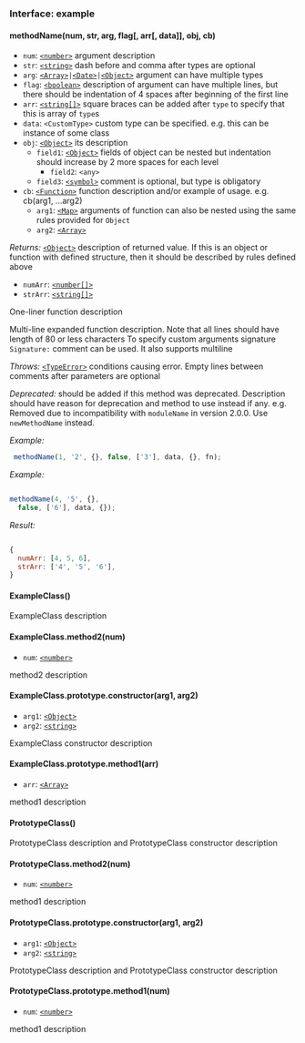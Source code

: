 ### Interface: example

#### methodName(num, str, arg, flag[, arr[, data]], obj, cb)

- `num`: [`<number>`] argument description
- `str`: [`<string>`] dash before and comma after types are optional
- `arg`: [`<Array>`]` | `[`<Date>`]` | `[`<Object>`] argument can have multiple
      types
- `flag`: [`<boolean>`] description of argument can have multiple lines, but
      there should be indentation of 4 spaces after beginning of the first line
- `arr`: [`<string[]>`][`<string>`] square braces can be added after `type` to
      specify that this is array of `type`s
- `data`: `<CustomType>` custom type can be specified. e.g. this can be instance
      of some class
- `obj`: [`<Object>`] its description
  - `field1`: [`<Object>`] fields of object can be nested but indentation should
        increase by 2 more spaces for each level
    - `field2`: `<any>`
  - `field3`: [`<symbol>`] comment is optional, but type is obligatory
- `cb`: [`<Function>`] function description and/or example of usage. e.g.
      cb(arg1, ...arg2)
  - `arg1`: [`<Map>`] arguments of function can also be nested using the same
        rules provided for `Object`
  - `arg2`: [`<Array>`]

_Returns:_ [`<Object>`] description of returned value. If this is an object or
    function with defined structure, then it should be described by rules
    defined above
- `numArr`: [`<number[]>`][`<number>`]
- `strArr`: [`<string[]>`][`<string>`]

One-liner function description

Multi-line expanded function description. Note that all lines should have
length of 80 or less characters
To specify custom arguments signature `Signature:` comment can be used. It
also supports multiline

_Throws:_ [`<TypeError>`] conditions causing error. Empty lines between comments
    after parameters are optional

_Deprecated:_ should be added if this method was deprecated. Description should
    have reason for deprecation and method to use instead if any. e.g. Removed
    due to incompatibility with `moduleName` in version 2.0.0. Use
    `newMethodName` instead.

_Example:_
```js
 methodName(1, '2', {}, false, ['3'], data, {}, fn);
```

_Example:_
```js

methodName(4, '5', {},
  false, ['6'], data, {});
```

_Result:_
```js

{
  numArr: [4, 5, 6],
  strArr: ['4', '5', '6'],
}
```


#### ExampleClass()

ExampleClass description


#### ExampleClass.method2(num)

- `num`: [`<number>`]

method2 description


#### ExampleClass.prototype.constructor(arg1, arg2)

- `arg1`: [`<Object>`]
- `arg2`: [`<string>`]

ExampleClass constructor description


#### ExampleClass.prototype.method1(arr)

- `arr`: [`<Array>`]

method1 description


#### PrototypeClass()

PrototypeClass description and PrototypeClass constructor description


#### PrototypeClass.method2(num)

- `num`: [`<number>`]

method1 description


#### PrototypeClass.prototype.constructor(arg1, arg2)

- `arg1`: [`<Object>`]
- `arg2`: [`<string>`]

PrototypeClass description and PrototypeClass constructor description


#### PrototypeClass.prototype.method1(num)

- `num`: [`<number>`]

method1 description


[`<Object>`]: https://developer.mozilla.org/en-US/docs/Web/JavaScript/Reference/Global_Objects/Object
[`<Date>`]: https://developer.mozilla.org/en-US/docs/Web/JavaScript/Reference/Global_Objects/Date
[`<Function>`]: https://developer.mozilla.org/en-US/docs/Web/JavaScript/Reference/Global_Objects/Function
[`<Map>`]: https://developer.mozilla.org/en-US/docs/Web/JavaScript/Reference/Global_Objects/Map
[`<Array>`]: https://developer.mozilla.org/en-US/docs/Web/JavaScript/Reference/Global_Objects/Array
[`<TypeError>`]: https://developer.mozilla.org/en-US/docs/Web/JavaScript/Reference/Global_Objects/TypeError
[`<boolean>`]: https://developer.mozilla.org/en-US/docs/Web/JavaScript/Data_structures#Boolean_type
[`<number>`]: https://developer.mozilla.org/en-US/docs/Web/JavaScript/Data_structures#Number_type
[`<string>`]: https://developer.mozilla.org/en-US/docs/Web/JavaScript/Data_structures#String_type
[`<symbol>`]: https://developer.mozilla.org/en-US/docs/Web/JavaScript/Data_structures#Symbol_type
